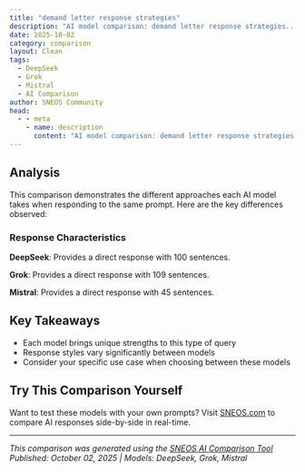 ```yaml
---
title: "demand letter response strategies"
description: "AI model comparison: demand letter response strategies..."
date: 2025-10-02
category: comparison
layout: Clean
tags:
  - DeepSeek
  - Grok
  - Mistral
  - AI Comparison
author: SNEOS Community
head:
  - - meta
    - name: description
      content: "AI model comparison: demand letter response strategies..."
---
```


<ChatComparison
  title="demand letter response strategies"
  prompt="demand letter response strategies"
  :responses='{
    "DeepSeek": "Of course. Here is a comprehensive guide to demand letter response strategies, broken down into a step-by-step framework, key principles, and specific tactical approaches.\n\n### **First Principle: Take It Seriously, Don\u0027t Panic**\nA demand letter is a formal opening gambit, not a final judgment. It is a tool used to:\n1.  Signal the sender\u0027s seriousness.\n2.  Force you to engage in a dialogue.\n3.  Preserve their legal rights (e.g., avoiding claims of waiving their demand by waiting too long).\n4.  Gather information about your position.\n\nYour response (or lack thereof) will set the tone for everything that follows.\n\n---\n\n### **Step-by-Step Response Framework**\n\n#### **Step 1: Immediate Acknowledgment \u0026 Internal Triage**\n*   **Acknowledge Receipt:** Within a few days, send a brief email or letter stating, \u0022We have received your demand letter dated [Date] and are reviewing it. We will provide a substantive response by [Date].\u0022 This stops the clock on any \u0022you ignored us\u0022 accusations and buys you time. Set a reasonable deadline for yourself (e.g., 2-4 weeks).\n*   **DO NOT:** Admit fault, apologize, or get into a substantive discussion at this stage.\n*   **Internally:** Identify the key players, gather all relevant documents, and preserve any evidence (emails, contracts, photos, records). Place a \u0022litigation hold\u0022 on relevant data to prevent accidental deletion.\n\n#### **Step 2: Thorough Analysis with Legal Counsel**\n**This is the most critical step. Engage an attorney immediately.** Even if you think the claim is frivolous, the cost of a initial consultation is far less than the cost of a misstep.\n*   **Assess the Merits:** With your attorney, analyze the legal and factual claims. Is the claim valid? What are your potential liabilities and defenses?\n*   **Evaluate the Sender:** Who sent it? A reputable law firm or an individual? This indicates their resources and seriousness.\n*   **Calculate Exposure:** What is the worst-case scenario if you lose? What is a realistic settlement range?\n*   **Check Insurance:** Does your business, professional, or homeowners insurance policy cover this type of claim? If yes, notify your insurer immediately. They will often provide and pay for your defense.\n\n#### **Step 3: Strategic Decision-Making**\nBased on your analysis, you and your attorney will decide on a primary strategy. The three main strategic paths are:\n\n1.  **Negotiate \u0026 Settle:** The claim has merit, or the cost of fighting is too high.\n2.  **Politely Decline \u0026 Defend:** The claim is weak, frivolous, or the demand is outrageous.\n3.  **Go on the Offensive:** You have a strong counterclaim against them.\n\n---\n\n### **Detailed Response Strategies \u0026 Drafting Tactics**\n\nOnce you\u0027ve chosen your path, your response letter must be carefully crafted.\n\n#### **Strategy A: The \u0022Let\u0027s Negotiate\u0022 Response**\n**Use when:** The claim has some merit, you want to preserve a business relationship, or the cost of defense outweighs the settlement amount.\n\n**Tactics in the Letter:**\n*   **Maintain a Professional, Non-Confrontational Tone.**\n*   **Present Your Version of Facts:** Calmly and clearly state your side of the story without unnecessary aggression.\n*   **Identify Weaknesses in Their Claim:** Point out factual inaccuracies, legal flaws, or overstated damages. This gives you leverage.\n*   **Make a Strategic Settlement Offer:**\n    *   **Start Low:** Your first offer should be below your true \u0022walk-away\u0022 number.\n    *   **Justify Your Number:** Explain *why* your offer is reasonable (e.g., \u0022Based on the disputed liability and the actual verifiable damages of $X, we believe a settlement of $Y is fair.\u0022).\n    *   **Propose a \u0022Full and Final Release\u0022:** State that any payment is contingent on them signing a mutual release of all claims, ensuring the matter is closed forever.\n*   **Example Language:** *\u0022While we dispute the extent of liability as outlined in your letter, in the interest of avoiding the time and expense of litigation, we are willing to offer $[Amount] as a full and final settlement of this matter, contingent upon the execution of a mutually agreeable release.\u0022*\n\n#### **Strategy B: The \u0022Politely Decline and Defend\u0022 Response**\n**Use when:** The claim is completely without merit, frivolous, or an obvious shakedown.\n\n**Tactics in the Letter:**\n*   **Be Firm and Direct, but Remain Professional.** Avoid emotional language.\n*   **Systematically Refute the Claim:** Address each of their key allegations point-by-point, explaining why they are factually or legally insufficient.\n*   **Deny Liability Explicitly:** State clearly that you deny all allegations and are prepared to vigorously defend yourself.\n*   **Set a Boundary:** Do not make a settlement offer. The message is, \u0022We will not be paying you anything.\u0022\n*   **Example Language:** *\u0022We have thoroughly investigated the allegations in your letter and find them to be wholly without merit. [Provide 2-3 bullet points refuting key claims]. Accordingly, we must deny your demand in its entirety. We are confident in our legal position and are fully prepared to defend this matter should you choose to pursue it further.\u0022*\n\n#### **Strategy C: The \u0022Counter-Attack\u0022 Response**\n**Use when:** They have breached a contract, defamed you, or otherwise wronged you, and you have a legitimate counterclaim.\n\n**Tactics in the Letter:**\n*   **Acknowledge, Then Pivot:** Briefly acknowledge their demand before immediately shifting to your own claims.\n*   **Detail Your Counterclaim:** Lay out the facts and legal basis for your claim against them.\n*   **Make a Counter-Demand:** State the amount you believe they owe you.\n*   **Use it as Leverage:** This can often lead to a \u0022walk-away\u0022 settlement where both parties agree to drop their claims.\n*   **Example Language:** *\u0022Your demand is particularly surprising given that your client is in material breach of Section 4 of our agreement dated [Date]. As detailed below, this breach has caused us damages in excess of $[Amount]. We demand payment of this sum. Alternatively, we would consider a mutual release where both parties forgo any further claims.\u0022*\n\n---\n\n### **What to ALWAYS Avoid in a Response**\n\n*   **Never Ignore It:** This almost guarantees a lawsuit will be filed against you, potentially with a default judgment.\n*   **Avoid Emotional or Angry Language:** It weakens your position and can be used against you.\n*   **Do Not Admit Anything:** Do not apologize or accept blame. Even a simple \u0022I\u0027m sorry for the misunderstanding\u0022 can be construed as an admission of fault.\n*   **Do Not Reveal Your Entire Strategy:** Your response letter is not the place to lay out your entire legal argument. Save some surprises for later.\n*   **Do Not Make Threats You Aren\u0027t Prepared to Carry Out.** Empty threats destroy your credibility.\n\n### **Special Case: The \u0022Frivolous\u0022 or \u0022Bad Faith\u0022 Demand**\nIf you believe the demand is purely extortionate:\n1.  **Follow the \u0022Politely Decline\u0022 strategy.**\n2.  **Consider alleging Abuse of Process or Malicious Prosecution** (but only with strong evidence and legal advice).\n3.  In some jurisdictions, you can respond with a \u0022**Anti-SLAPP**\u0022 motion (Strategic Lawsuit Against Public Participation) if the claim is meant to silence your legitimate speech.\n\n### **Final Checklist Before Sending**\n\n*   [ ] Have I consulted with an attorney?\n*   [ ] Is the tone professional and unemotional?\n*   [ ] Have I fact-checked every statement?\n*   [ ] Does the response align with my chosen strategy (Settle, Deny, Counter-sue)?\n*   [ ] Have I included all necessary conditions (e.g., a full release)?\n*   [ ] Have I kept a copy for my records?\n\nBy following this structured approach, you can transform a stressful demand letter into a manageable business and legal problem, positioning yourself for the best possible outcome.",
    "Grok": "When responding to a demand letter, it\u2019s crucial to approach the situation with a clear strategy to protect your interests while maintaining professionalism. A demand letter is typically a formal request for payment, action, or resolution of a dispute, often signaling the potential for legal action if the demands are not met. Below are strategies for crafting an effective response to a demand letter, depending on your position and goals:\n\n---\n\n### 1. Assess the Situation Carefully\n   - **Read the Letter Thoroughly:** Understand the specific claims, demands, and deadlines. Identify the nature of the dispute (e.g., unpaid debt, breach of contract, personal injury, etc.).\n   - **Evaluate the Merits:** Determine whether the claims have legal or factual basis. Review contracts, agreements, or relevant documentation to assess your liability or obligations.\n   - **Consider the Tone:** Gauge whether the letter is a genuine attempt to resolve a dispute or a tactic to intimidate or pressure you.\n   - **Check Deadlines:** Note any deadlines for a response or action, as failing to respond in time could lead to escalation or legal action.\n\n---\n\n### 2. Consult Legal Counsel (If Necessary)\n   - If the demand involves complex legal issues, significant financial stakes, or potential litigation, consult an attorney to review the letter and advise on your response.\n   - Legal counsel can help you understand your rights, obligations, and potential defenses, as well as the likelihood of success if the matter escalates.\n   - If you\u2019re unable to afford a lawyer, consider seeking free or low-cost legal aid services in your area.\n\n---\n\n### 3. Respond Promptly and Professionally\n   - **Acknowledge Receipt:** Even if you disagree with the demands, respond within the specified timeframe (or a reasonable period) to show good faith and avoid appearing non-cooperative.\n   - **Use a Professional Tone:** Keep your response calm, factual, and respectful, even if the demand letter was aggressive. Avoid emotional or inflammatory language.\n   - **Format Properly:** Use formal business letter formatting, including your contact information, the date, and the sender\u2019s details.\n\n---\n\n### 4. Choose a Strategic Response Approach\n   Depending on your analysis of the demand and your goals, choose one of the following strategies for your response. Tailor your tone and content based on whether you want to resolve the issue amicably or prepare for a potential legal fight.\n\n   #### a) Full Compliance (Agree to the Demands)\n   - If you believe the demands are reasonable and you are liable, you can agree to comply fully with the request (e.g., payment of a debt, performance of an obligation).\n   - In your response:\n     - Acknowledge the issue and express your willingness to resolve it.\n     - Confirm the terms of compliance (e.g., \u201CI agree to pay the amount of $X by [date] via [payment method].\u201D).\n     - Request written confirmation of receipt and resolution once the demand is met.\n   - Benefit: This avoids escalation and potential legal costs.\n\n   #### b) Partial Compliance or Negotiation\n   - If you agree with part of the demand or believe a compromise is possible, propose a counteroffer or alternative resolution.\n   - In your response:\n     - Acknowledge the issue and express a desire to resolve it amicably.\n     - Clearly state what you are willing to offer (e.g., a reduced payment, installment plan, or alternative remedy).\n     - Provide a rationale for your counteroffer (e.g., financial constraints, partial responsibility).\n     - Request a response by a specific date to keep the dialogue moving.\n   - Benefit: This shows good faith and may lead to a mutually acceptable solution without litigation.\n\n   #### c) Denial of Liability (Reject the Demands)\n   - If you believe the claims are unfounded or incorrect, you can deny liability or refuse the demands.\n   - In your response:\n     - State that you disagree with the claims and provide a brief explanation (e.g., \u201CI did not breach the contract as I fulfilled all obligations under the agreement dated [date].\u201D).\n     - Reference specific evidence or documentation supporting your position, if applicable.\n     - Avoid admitting fault or making statements that could be used against you later.\n     - Indicate your willingness to discuss the matter further or request additional evidence from the sender to substantiate their claims.\n   - Benefit: This establishes your position clearly, but it may lead to escalation if the other party is determined to pursue the matter.\n\n   #### d) Request for Clarification or More Information\n   - If the demand letter is vague, lacks details, or you\u2019re unsure of the claims, request additional information before responding substantively.\n   - In your response:\n     - Acknowledge receipt of the letter and state that you\u2019re reviewing the matter.\n     - Politely ask for specific details, evidence, or documentation to better understand the claims (e.g., \u201CCould you provide copies of the invoices or correspondence related to this matter?\u201D).\n     - Set a reasonable deadline for their response.\n   - Benefit: This buys time and helps you gather information to formulate a stronger response or defense.\n\n   #### e) Assert a Counterclaim (If Applicable)\n   - If you believe the sender owes you something or is also liable, you can assert a counterclaim in your response.\n   - In your response:\n     - Deny or partially deny their claims, if appropriate.\n     - Briefly outline your counterclaim (e.g., \u201CWhile I acknowledge receipt of your demand, I believe you owe me $X for [reason].\u201D).\n     - Suggest a mutual resolution or indicate that you may pursue your own legal action if necessary.\n   - Benefit: This shifts some leverage to your side and may encourage negotiation.\n\n   #### f) Reserve Your Rights (Neutral Stance)\n   - If you\u2019re unsure of your position or need more time, you can respond without committing to a specific course of action.\n   - In your response:\n     - Acknowledge receipt and state that you are reviewing the matter.\n     - Indicate that you reserve all rights and defenses and do not admit liability.\n     - Request additional time to respond, if needed, or propose a meeting to discuss the issue.\n   - Benefit: This keeps your options open while avoiding immediate escalation.\n\n---\n\n### 5. Document Everything\n   - Keep a record of all correspondence related to the demand letter, including your response, delivery receipts (e.g., certified mail or email read receipts), and any supporting documents.\n   - If discussions or negotiations occur over the phone or in person, follow up with a written summary to confirm what was discussed.\n   - Retain evidence that supports your position (e.g., contracts, emails, receipts) in case the dispute escalates to litigation or mediation.\n\n---\n\n### 6. Consider Alternative Dispute Resolution (ADR)\n   - If you want to avoid litigation, propose mediation or arbitration as a way to resolve the dispute outside of court.\n   - In your response, suggest a neutral third party to facilitate discussions or a formal ADR process.\n   - Benefit: ADR can be faster, less expensive, and less adversarial than going to court.\n\n---\n\n### 7. Avoid Common Mistakes\n   - **Don\u2019t Ignore the Letter:** Failing to respond may lead to a default judgment or escalated legal action.\n   - **Don\u2019t Admit Fault Prematurely:** Avoid apologizing or admitting liability unless you\u2019ve consulted with legal counsel and are certain it\u2019s in your best interest.\n   - **Don\u2019t Respond Emotionally:** Maintain a professional tone, even if the demand feels unfair or aggressive.\n   - **Don\u2019t Miss Deadlines:** Respond within the timeframe provided or as soon as reasonably possible to avoid giving the impression of bad faith.\n\n---\n\n### 8. Prepare for Next Steps\n   - If your response does not resolve the issue, be prepared for further negotiations, mediation, or litigation.\n   - Gather evidence, consult with an attorney (if you haven\u2019t already), and consider your budget and willingness to pursue or defend a legal case.\n   - If the other party files a lawsuit, ensure you respond within the legal deadlines to avoid a default judgment.\n\n---\n\n### Sample Response Letter Framework\nHere\u2019s a basic structure for responding to a demand letter. Customize it based on the specific situation and your chosen strategy:\n\n**[Your Name/Business Name]**  \n[Your Address]  \n[City, State, ZIP Code]  \n[Email Address]  \n[Phone Number]  \n[Date]  \n\n**[Sender\u2019s Name/Business Name]**  \n[Sender\u2019s Address]  \n[City, State, ZIP Code]  \n\n**Re: Response to Demand Letter Dated [Date of Their Letter]**  \n\nDear [Sender\u2019s Name],  \n\nI am writing to acknowledge receipt of your demand letter dated [date]. I have reviewed your claims regarding [briefly describe the issue, e.g., \u201Cthe alleged unpaid invoice of $X\u201D] and would like to address the matter as follows:  \n\n[Choose one or more of the strategies above, e.g., compliance, negotiation, denial, etc. For example:  \n\u201CI respectfully disagree with your assertion that I owe $X, as I believe I fulfilled all obligations under our agreement dated [date]. I am happy to discuss this further or provide documentation to support my position.\u201D OR  \n\u201CI propose a resolution of $Y to settle this matter, to be paid by [date], and would appreciate your confirmation of this arrangement.\u201D]  \n\nI look forward to your response by [reasonable deadline, if applicable] and hope we can resolve this matter amicably. Please feel free to contact me at [your phone number or email] if you wish to discuss this further.  \n\nSincerely,  \n[Your Name]  \n[Your Title, if applicable]  \n\n---\n\n### Final Notes\nThe best strategy for responding to a demand letter depends on the specifics of your situation, including the strength of the other party\u2019s claims, your legal position, and your desired outcome. Acting promptly, staying professional, and seeking legal advice when needed are key to navigating the process effectively. If the matter escalates, ensure you\u2019re prepared to defend your position or negotiate a",
    "Mistral": "When you receive a demand letter, it\u0027s important to respond appropriately to protect your interests. Here are some strategies to consider:\n\n1. **Stay Calm and Organized:**\n   - Don\u0027t panic or ignore the letter.\n   - Carefully read the demand letter and understand the claims being made against you.\n   - Note any deadlines given for a response.\n\n2. **Gather Information:**\n   - Collect all relevant documents, emails, and any other information related to the issue.\n   - Review the facts and the history of the dispute.\n\n3. **Seek Legal Advice:**\n   - Consult with an attorney, especially if the demand letter comes from a lawyer.\n   - A legal professional can provide guidance tailored to your specific situation.\n\n4. **Evaluate the Claim:**\n   - Assess the merits of the claim. Is it valid? Do you owe what they are claiming?\n   - Consider any defenses you might have.\n\n5. **Draft a Response:**\n   - **Acknowledge Receipt:** Start by acknowledging that you received the demand letter.\n   - **Address the Claims:** Respond to each claim point by point. If you disagree with the claims, explain why.\n   - **Propose a Solution:** If you believe the claim has merit, propose a settlement or a payment plan. If you disagree, state your position clearly.\n   - **Request More Information:** If the demand letter is unclear or lacks sufficient detail, ask for more information.\n   - **Be Professional:** Maintain a professional and respectful tone throughout your response.\n\n6. **Negotiate:**\n   - If you believe there is room for negotiation, propose a counteroffer or suggest mediation.\n   - Be open to discussing a settlement that is fair and reasonable for both parties.\n\n7. **Document Everything:**\n   - Keep a record of all communications, including emails, letters, and any phone conversations.\n   - Document any agreements or settlements reached.\n\n8. **Consider Legal Action:**\n   - If the demand letter is unfounded or you believe it is a form of harassment, consult with an attorney about potential legal action.\n\n9. **Meet Deadlines:**\n   - Ensure you respond within the given deadline to avoid any potential legal consequences.\n\n10. **Follow Up:**\n    - If you don\u0027t hear back after sending your response, follow up to ensure your letter was received and to discuss next steps.\n\n### Sample Response Letter\n\n\u0060\u0060\u0060plaintext\n[Your Name]\n[Your Address]\n[City, State, ZIP Code]\n[Email Address]\n[Phone Number]\n[Date]\n\n[Recipient\u0027s Name]\n[Recipient\u0027s Address]\n[City, State, ZIP Code]\n\nDear [Recipient\u0027s Name],\n\nI am writing to acknowledge receipt of your demand letter dated [Date of Demand Letter]. I have carefully reviewed the claims made in your letter and would like to address them as follows:\n\n1. **Claim 1:** [Briefly describe the claim]\n   - **Response:** [Explain your position on this claim, whether you agree, disagree, or need more information]\n\n2. **Claim 2:** [Briefly describe the claim]\n   - **Response:** [Explain your position on this claim, whether you agree, disagree, or need more information]\n\n[Continue addressing each claim as necessary]\n\nIn light of the above, I propose the following resolution: [Propose a settlement, payment plan, or other resolution if applicable].\n\nPlease let me know if you require any additional information or if there are any other matters you would like to discuss. I am open to further negotiations to reach a mutually acceptable resolution.\n\nThank you for your attention to this matter. I look forward to your response.\n\nSincerely,\n\n[Your Name]\n\u0060\u0060\u0060\n\nBy following these strategies, you can effectively manage the situation and work towards a resolution that protects your interests."
  }'
  published-date="01:48"
/>

## Analysis

This comparison demonstrates the different approaches each AI model takes when responding to the same prompt. Here are the key differences observed:

### Response Characteristics

**DeepSeek**: Provides a direct response with 100 sentences. 

**Grok**: Provides a direct response with 109 sentences. 

**Mistral**: Provides a direct response with 45 sentences. 

## Key Takeaways

- Each model brings unique strengths to this type of query
- Response styles vary significantly between models
- Consider your specific use case when choosing between these models

## Try This Comparison Yourself

Want to test these models with your own prompts? Visit [SNEOS.com](https://sneos.com) to compare AI responses side-by-side in real-time.

---

*This comparison was generated using the [SNEOS AI Comparison Tool](https://sneos.com)*
*Published: October 02, 2025 | Models: DeepSeek, Grok, Mistral*
